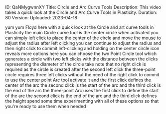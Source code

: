 ID: QaNMygwnnXY
Title: Circle and Arc Curve Tools
Description: This video takes a quick look at the Circle and Arc Curve Tools in Plasticity.
Duration: 80
Version: 
Uploaded: 2023-04-18

yum yum
Floyd here with a quick look at the
Circle and art curve tools in Plasticity
the main Circle curve tool is
the center circle when activated you can
simply left click to place the center of
the circle and move the mouse to adjust
the radius after left clicking you can
continue to adjust the radius and then
right click to commit left-clicking and
holding on the center circle icon
reveals more options here you can choose
the two Point Circle tool which
generates a circle with two left clicks
with the distance between the clicks
representing the diameter of the circle
take note that no right click is
required as the circle is created after
the second left click the three-point
circle requires three left clicks
without the need of the right click to
commit
to use the center point Arc tool
activate it and the first click defines
the center of the arc the second click
is the start of the arc and the third
click is the end of the arc
the three-point Arc uses the first click
to define the start of the arc the
second click is the end of the arc and
the third click defines the height spend
some time experimenting with all of
these options so that you're ready to
use them when needed